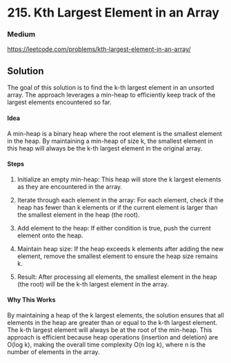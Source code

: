 # 215. Kth Largest Element in an Array

### Medium

https://leetcode.com/problems/kth-largest-element-in-an-array/

## Solution

The goal of this solution is to find the k-th largest element in an unsorted array. The approach leverages a min-heap to efficiently keep track of the largest elements encountered so far.

#### Idea

A min-heap is a binary heap where the root element is the smallest element in the heap. By maintaining a min-heap of size k, the smallest element in this heap will always be the k-th largest element in the original array.

#### Steps

1. Initialize an empty min-heap: This heap will store the k largest elements as they are encountered in the array.

2. Iterate through each element in the array: For each element, check if the heap has fewer than k elements or if the current element is larger than the smallest element in the heap (the root).

3. Add element to the heap: If either condition is true, push the current element onto the heap.

4. Maintain heap size: If the heap exceeds k elements after adding the new element, remove the smallest element to ensure the heap size remains k.

5. Result: After processing all elements, the smallest element in the heap (the root) will be the k-th largest element in the array.

#### Why This Works

By maintaining a heap of the k largest elements, the solution ensures that all elements in the heap are greater than or equal to the k-th largest element. The k-th largest element will always be at the root of the min-heap. This approach is efficient because heap operations (insertion and deletion) are O(log k), making the overall time complexity O(n log k), where n is the number of elements in the array.
